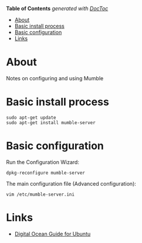 <!-- START doctoc generated TOC please keep comment here to allow auto update -->
<!-- DON'T EDIT THIS SECTION, INSTEAD RE-RUN doctoc TO UPDATE -->
**Table of Contents**  *generated with [DocToc](https://github.com/thlorenz/doctoc)*

- [About](#about)
- [Basic install process](#basic-install-process)
- [Basic configuration](#basic-configuration)
- [Links](#links)

<!-- END doctoc generated TOC please keep comment here to allow auto update -->

# About
Notes on configuring and using Mumble

# Basic install process

```
sudo apt-get update
sudo apt-get install mumble-server
```

# Basic configuration

Run the Configuration Wizard:
```
dpkg-reconfigure mumble-server
```

The main configuration file (Advanced configuration):

```
vim /etc/mumble-server.ini
```

# Links

 * [Digital Ocean Guide for Ubuntu](https://www.digitalocean.com/community/tutorials/how-to-install-and-configure-mumble-server-murmur-on-ubuntu-14-04)
